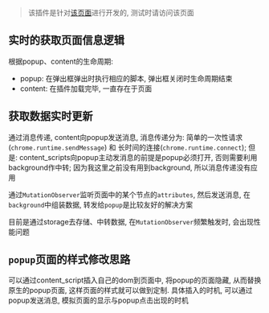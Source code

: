 > 该插件是针对[该页面](https://www.fashionnova.com/collections/new?view=one-image&product_type=Shoes)进行开发的, 测试时请访问该页面

## 实时的获取页面信息逻辑

根据popup、content的生命周期:
- popup: 在弹出框弹出时执行相应的脚本, 弹出框关闭时生命周期结束
- content: 在插件加载完毕, 一直存在于页面

## 获取数据实时更新
通过消息传递, content向popup发送消息, 消息传递分为: 简单的一次性请求(`chrome.runtime.sendMessage`) 和 长时间的连接(`chrome.runtime.connect`);
但是: content_scripts向popup主动发消息的前提是popup必须打开, 否则需要利用background作中转; 因为我这里之前没有用到background, 所以消息传递没有应用

通过`MutationObserver`监听页面中的某个节点的`attributes`, 然后发送消息, 在`background`中组装数据, 转发给`popup`是比较友好的解决方案

目前是通过storage去存储、中转数据, 在`MutationObserver`频繁触发时, 会出现性能问题


## `popup`页面的样式修改思路
可以通过content_script插入自己的dom到页面中, 将popup的页面隐藏, 从而替换原生的popup页面, 这样页面的样式就可以做到定制.
具体插入的时机, 可以通过popup发送消息, 模拟页面的显示与popup点击出现的时机
